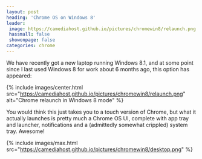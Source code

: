 ```yaml
---
layout: post
heading: 'Chrome OS on Windows 8'
leader:
 image: https://camediahost.github.io/pictures/chromewin8/relaunch.png
 hassmall: false
 showonpage: false
categories: chrome
---
```


We have recently got a new laptop running Windows 8.1, and at some point since I last used Windows 8 for work about 6 months ago, this option has appeared:

{% include images/center.html src="https://camediahost.github.io/pictures/chromewin8/relaunch.png" alt="Chrome relaunch in Windows 8 mode" %}

You would think this just takes you to a touch version of Chrome, but what it actually launches is pretty much a Chrome OS UI, complete with app tray and launcher, notifications and a (admittedly somewhat crippled) system tray. Awesome!

{% include images/max.html src="https://camediahost.github.io/pictures/chromewin8/desktop.png" %}
